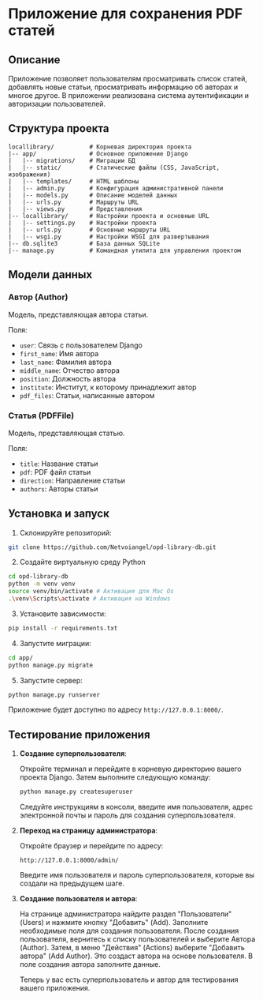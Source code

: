 
# Приложение для сохранения PDF статей 

## Описание

Приложение позволяет пользователям просматривать список статей, добавлять новые статьи, просматривать информацию об авторах и многое другое. В приложении реализована система аутентификации и авторизации пользователей.

## Структура проекта

```
locallibrary/          # Корневая директория проекта
|-- app/               # Основное приложение Django
|   |-- migrations/    # Миграции БД
|   |-- static/        # Статические файлы (CSS, JavaScript, изображения)
|   |-- templates/     # HTML шаблоны
|   |-- admin.py       # Конфигурация административной панели
|   |-- models.py      # Описание моделей данных
|   |-- urls.py        # Маршруты URL
|   |-- views.py       # Представления
|-- locallibrary/      # Настройки проекта и основные URL
|   |-- settings.py    # Настройки проекта
|   |-- urls.py        # Основные маршруты URL
|   |-- wsgi.py        # Настройки WSGI для развертывания
|-- db.sqlite3         # База данных SQLite
|-- manage.py          # Командная утилита для управления проектом
```

## Модели данных

### Автор (Author)

Модель, представляющая автора статьи.

Поля:
- `user`: Связь с пользователем Django
- `first_name`: Имя автора
- `last_name`: Фамилия автора
- `middle_name`: Отчество автора
- `position`: Должность автора
- `institute`: Институт, к которому принадлежит автор
- `pdf_files`: Статьи, написанные автором

### Статья (PDFFile)

Модель, представляющая статью.

Поля:
- `title`: Название статьи
- `pdf`: PDF файл статьи
- `direction`: Направление статьи
- `authors`: Авторы статьи

## Установка и запуск

1. Склонируйте репозиторий:

```bash
git clone https://github.com/Netvoiangel/opd-library-db.git
```
2. Создайте виртуальную среду Python

```bash
cd opd-library-db
python -m venv venv
source venv/bin/activate # Активация для Mac Os
.\venv\Scripts\activate # Активация на Windows
```

3. Установите зависимости:

```bash
pip install -r requirements.txt
```

4. Запустите миграции:

```bash
cd app/
python manage.py migrate
```

5. Запустите сервер:

```bash
python manage.py runserver
```

Приложение будет доступно по адресу `http://127.0.0.1:8000/`.

## Тестирование приложения

1. **Создание суперпользователя**:

   Откройте терминал и перейдите в корневую директорию вашего проекта Django. Затем выполните следующую команду:

   ```bash
   python manage.py createsuperuser
   ```

   Следуйте инструкциям в консоли, введите имя пользователя, адрес электронной почты и пароль для создания суперпользователя.

2. **Переход на страницу администратора**:

   Откройте браузер и перейдите по адресу:

   ```
   http://127.0.0.1:8000/admin/
   ```

   Введите имя пользователя и пароль суперпользователя, которые вы создали на предыдущем шаге.

3. **Создание пользователя и автора**:

   На странице администратора найдите раздел "Пользователи" (Users) и нажмите кнопку "Добавить" (Add). Заполните необходимые поля для создания пользователя. После создания пользователя, вернитесь к списку пользователей и выберите Автора (Author). Затем, в меню "Действия" (Actions) выберите "Добавить автора" (Add Author). Это создаст автора на основе пользователя. В поле создания автора заполните данные.

   Теперь у вас есть суперпользователь и автор для тестирования вашего приложения.
